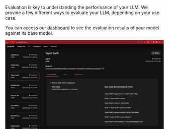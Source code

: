 Evaluation is key to understanding the performance of your LLM. We provide a few different ways to evaluate your LLM, depending on your use case.

You can access our [dashboard](/tuning/dashboard) to see the evaluation results of your model against its base model.

![Evaluation Dashboard](/assets/dashboard.png)

